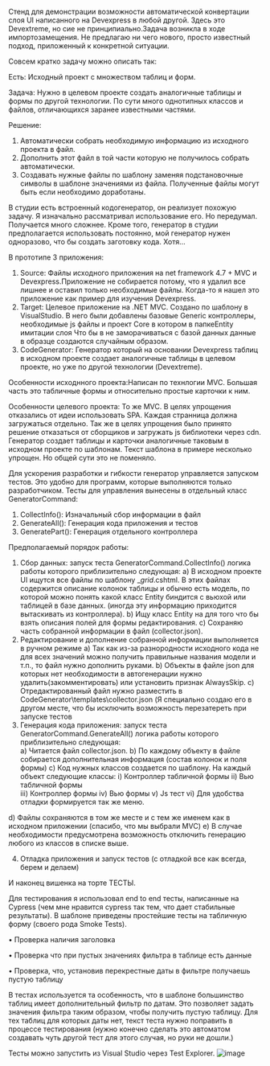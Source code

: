 
Стенд для демонстрации возможности автоматической конвертации слоя UI написанного на Devexpress в любой другой. Здесь это Devextreme, но сие не принципиально.Задача возникла в ходе импортозамещения.
Не предлагаю ни чего нового, просто известный подход, приложенный к конкретной ситуации. 

Совсем кратко задачу можно описать так:

Есть: Исходный проект с множеством таблиц и форм.

Задача: Нужно в целевом проекте создать аналогичные таблицы и формы по другой технологии. По сути много однотипных классов и файлов, отличающихся заранее известными частями. 

Решение: 
1.	Автоматически собрать необходимую информацию из исходного проекта в файл. 
2.	Дополнить этот файл в той части которую не получилось собрать автоматически. 
3.	Создавать нужные файлы по шаблону заменяя подстановочные символы в шаблоне значениями из файла. Полученные файлы могут быть если необходимо доработаны. 


 
В студии есть встроенный кодогенератор, он реализует похожую задачу. Я изначально рассматривал использование его. Но передумал. Получается много сложнее.  Кроме того, генератор в студии предполагается использовать постоянно, мой генератор нужен одноразово, что бы создать заготовку кода. Хотя... 

В прототипе 3 приложения:
 1) Source: Файлы исходного приложения на net framework 4.7 + MVC и Devexpress.Приложение не собирается потому, что я удалил все лишнее и оставил только необходимые файлы. Когда-то я нашел это приложение как пример для изучения Devexpress. 
 2) Target: Целевое приложение на .NET MVC. Создано по шаблону в VisualStudio.  В него были добавлены базовые Generic контроллеры, необходимые js файлы и проект Core в котором     в папкеEntity  имитации слоя  Что бы в не заморачиваться с базой данных данные в образце создаются случайным образом.
 3) CodeGenerator: Генератор который на основании Devexpress таблиц в исходном проекте создает аналогичные таблицы в целевом проекте, но уже по другой технологии (Devextreme).

    
Особенности исходнного проекта:Написан по технлогии MVC. Большая часть это табличные формы и относительно простые карточки к ним. 

Особенности целевого проекта:
То же  MVC. В целях упрощения отказались от идеи использовать SPA. Каждая странница должна загружаться отдельно. Так же в целях упрощения было принято решение отказаться от сборщиков и загружать js библиотеки через cdn.
Генератор создает таблицы и карточки аналогичные таковым в исходном проекте по шаблонам. Текст шаблона в примере несколько упрощен. Но общей сути это не поменяло.
 
Для ускорения разработки и гибкости генератор управляется запуском тестов. Это удобно для программ, которые выполняются только разработчиком. 
 Тесты для управления вынесены в отдельный класс GeneratorCommand:
1)	CollectInfo(): Изначальный сбор информации в файл
2)	GenerateAll(): Генерация кода приложения и тестов
3)	GeneratePart(): Генерация отдельного контроллера

Предполагаемый порядок работы:
1)	Сбор данных: запуск теста GeneratorCommand.CollectInfo() логика работы которого приблизительно следующая: 
a)	 В исходном проекте UI ищутся все файлы по шаблону _*grid*.cshtml. В этих файлах содержится описание колонок таблицы и обычно есть модель, по которой можно понять какой класс Entity биндится с вьюхой или таблицей в базе данных. (иногда эту информацию приходится вытаскивать из контроллера).
b)	Ищу класс Entity на для того что бы взять описания полей для формы редактирования.
c)	Сохраняю часть собранной информации в файл (collector.json).
2)	Редактирование и дополнение собранной информации выполняется в ручном режиме
a)	Так как из-за разнородности исходного кода не для всех значений можно получить правильные названия модели и т.п., то файл нужно дополнить руками. 
b)	Объекты в файле json для которых нет необходимости в автогенерации нужно удалить(закомментировать) или установить признак AlwaysSkip.
c)	Отредактированный файл нужно разместить в СodeGenerator\templates\collector.json (Я специально создаю его в другом месте, что бы исключить возможность перезатереть при запуске тестов
3)	Генерация кода приложения: запуск теста GeneratorCommand.GenerateAll() логика работы которого приблизительно следующая:  
a)	Читается файл collector.json.
b)	По каждому объекту в файле собирается дополнительная информация (состав колонок и поля формы) 
c)	Код нужных классов создается по шаблону. На каждый объект следующие классы:
i)	Контроллер табличной формы
ii)	Вью табличной формы  
iii)	Контроллер формы
iv)	Вью формы
v)	Js тест
vi)	Для удобства отладки формируется так же меню.

d)	Файлы сохраняются в том же месте и с тем же именем как в исходном приложении (спасибо, что мы выбрали MVC) 
e)	В случае необходимости предусмотрена возможность отключить генерацию любого из классов в списке выше.

4)	Отладка приложения и запуск тестов (с отладкой все как всегда, берем и делаем)

  И наконец вишенка на торте ТЕСТЫ. 
  
Для тестирования я использовал end to end тесты, написанные на Cypress (чем мне нравится cypress так тем, что дает стабильные результаты). 
В шаблоне приведены простейшие тесты на табличную форму (своего рода Smoke Tests).

   •	Проверка наличия заголовка
   
   •	Проверка что при пустых значениях фильтра в таблице есть данные
   
   •	Проверка, что, установив перекрестные даты в фильтре получаешь пустую таблицу
   
В тестах используется та особенность, что в шаблоне большинство таблиц имеет дополнительный фильтр по датам. Это позволяет задать значения фильтра таким образом, чтобы получить пустую таблицу. 
Для тех таблиц для которых даты нет, текст теста нужно поправить в процессе тестирования (нужно конечно сделать это автоматом создавать чуть другой тест для этого случая, но руки не дошли.)

Тесты можно запустить из Visual Studio через Test Explorer. ![image](https://github.com/SergiyShest/DevExpressToDevExtremeMigrate/assets/28971150/972e95d6-0efb-4963-87eb-77c041e5decd)

 
